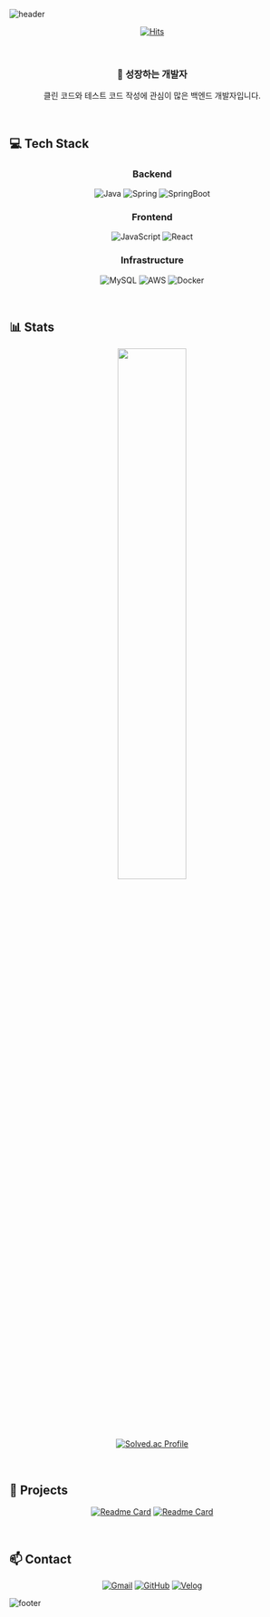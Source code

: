 ![header](https://capsule-render.vercel.app/api?type=transparent&height=200&text=Platypus3036&fontColor=FFFFFF&desc=Backend%20Developer&descAlignY=75&descAlign=60)

<div align="center">
  
[![Hits](https://hits.seeyoufarm.com/api/count/incr/badge.svg?url=https%3A%2F%2Fgithub.com%2Fplatypus3036&count_bg=%2300FF00&title_bg=%23555555&icon=&icon_color=%23E7E7E7&title=Today&edge_flat=false)](https://hits.seeyoufarm.com)

</div>

<br/>

<div align="center">
  
### 🌱 성장하는 개발자
클린 코드와 테스트 코드 작성에 관심이 많은 백엔드 개발자입니다.

</div>

<br/>

## 💻 Tech Stack

<div align="center">
  
### Backend
![Java](https://img.shields.io/badge/Java-007396?style=for-the-badge&logo=java&logoColor=white)
![Spring](https://img.shields.io/badge/Spring-6DB33F?style=for-the-badge&logo=spring&logoColor=white)
![SpringBoot](https://img.shields.io/badge/SpringBoot-6DB33F?style=for-the-badge&logo=springboot&logoColor=white)

### Frontend
![JavaScript](https://img.shields.io/badge/JavaScript-F7DF1E?style=for-the-badge&logo=javascript&logoColor=black)
![React](https://img.shields.io/badge/React-61DAFB?style=for-the-badge&logo=react&logoColor=black)

### Infrastructure
![MySQL](https://img.shields.io/badge/MySQL-4479A1?style=for-the-badge&logo=mysql&logoColor=white)
![AWS](https://img.shields.io/badge/AWS-232F3E?style=for-the-badge&logo=amazonaws&logoColor=white)
![Docker](https://img.shields.io/badge/Docker-2496ED?style=for-the-badge&logo=docker&logoColor=white)

</div>

<br/>

## 📊 Stats

<div align="center">
  
<img src="https://github-readme-stats.vercel.app/api?username=platypus3036&show_icons=true&theme=dark&bg_color=282829&text_color=00ff00&title_color=00ff00&icon_color=00ff00&border_color=00ff00" width="49%" />

[![Solved.ac Profile](http://mazassumnida.wtf/api/v2/generate_badge?boj=akakehcn)](https://solved.ac/akakehcn)

</div>

<br/>

## 🚀 Projects
<div align="center">
  
[![Readme Card](https://github-readme-stats.vercel.app/api/pin/?username=platypus3036&repo=project1&theme=dark&bg_color=282829&text_color=00ff00&title_color=00ff00&icon_color=00ff00&border_color=00ff00)](https://github.com/platypus3036/project1)
[![Readme Card](https://github-readme-stats.vercel.app/api/pin/?username=platypus3036&repo=project2&theme=dark&bg_color=282829&text_color=00ff00&title_color=00ff00&icon_color=00ff00&border_color=00ff00)](https://github.com/platypus3036/project2)

</div>

<br/>

## 📫 Contact
<div align="center">
  
[![Gmail](https://img.shields.io/badge/Gmail-EA4335?style=for-the-badge&logo=gmail&logoColor=white)](mailto:akakehcn@gmail.com)
[![GitHub](https://img.shields.io/badge/GitHub-181717?style=for-the-badge&logo=github&logoColor=white)](https://github.com/platypus3036)
[![Velog](https://img.shields.io/badge/Velog-20C997?style=for-the-badge&logo=velog&logoColor=white)](https://velog.io/platypus3036)

</div>

![footer](https://capsule-render.vercel.app/api?type=slice&color=282829&height=100&section=footer)

